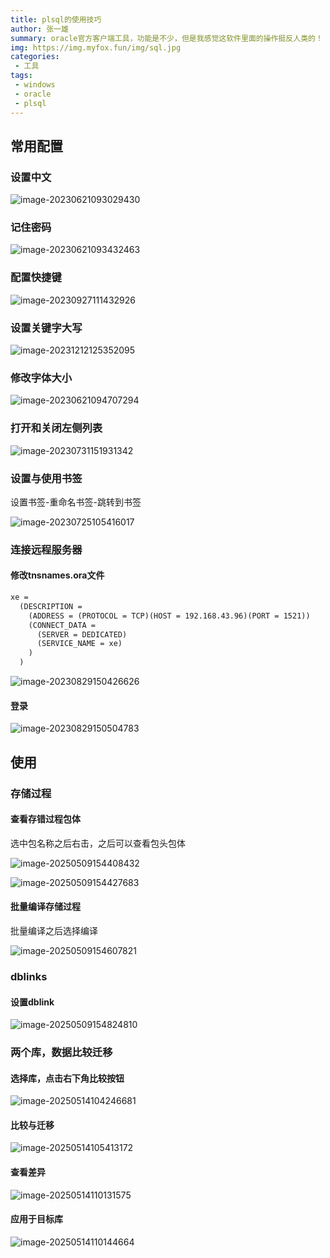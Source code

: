 ```yaml
---
title: plsql的使用技巧
author: 张一雄
summary: oracle官方客户端工具，功能是不少，但是我感觉这软件里面的操作挺反人类的！
img: https://img.myfox.fun/img/sql.jpg
categories:
 - 工具
tags:
 - windows
 - oracle
 - plsql
---
```


## 常用配置

### 设置中文

![image-20230621093029430](https://img.myfox.fun/img/20230621093030.png)

### 记住密码

![image-20230621093432463](https://img.myfox.fun/img/20230621093433.png)

### 配置快捷键

![image-20230927111432926](https://img.myfox.fun/img/20230927111434.png)

### 设置关键字大写

![image-20231212125352095](https://img.myfox.fun/img/20231212125354.png)

### 修改字体大小

![image-20230621094707294](https://img.myfox.fun/img/20230621094708.png)

### 打开和关闭左侧列表

![image-20230731151931342](https://img.myfox.fun/img/20230731151934.png)

### 设置与使用书签

设置书签-重命名书签-跳转到书签

![image-20230725105416017](https://img.myfox.fun/img/20230725105419.png)

### 连接远程服务器

#### 修改tnsnames.ora文件

```txt
xe =
  (DESCRIPTION =
    (ADDRESS = (PROTOCOL = TCP)(HOST = 192.168.43.96)(PORT = 1521))
    (CONNECT_DATA =
      (SERVER = DEDICATED)
      (SERVICE_NAME = xe)
    )
  )
```

![image-20230829150426626](https://img.myfox.fun/img/20230829150427.png)

#### 登录

![image-20230829150504783](https://img.myfox.fun/img/20230829150505.png)



## 使用

### 存储过程

#### 查看存错过程包体

选中包名称之后右击，之后可以查看包头包体

![image-20250509154408432](http://img.myfox.fun/img/image-20250509154408432.png)

![image-20250509154427683](http://img.myfox.fun/img/image-20250509154427683.png)

#### 批量编译存储过程

批量编译之后选择编译

![image-20250509154607821](http://img.myfox.fun/img/image-20250509154607821.png)

### dblinks

#### 设置dblink

![image-20250509154824810](http://img.myfox.fun/img/image-20250509154824810.png)

### 两个库，数据比较迁移

#### 选择库，点击右下角比较按钮

![image-20250514104246681](http://img.myfox.fun/img/image-20250514104246681.png)

#### 比较与迁移

![image-20250514105413172](http://img.myfox.fun/img/image-20250514105413172.png)

#### 查看差异

![image-20250514110131575](http://img.myfox.fun/img/image-20250514110131575.png)

#### 应用于目标库

![image-20250514110144664](http://img.myfox.fun/img/image-20250514110144664.png)
